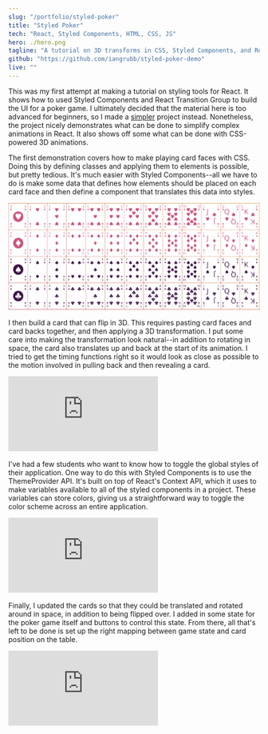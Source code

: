 ```yaml
---
slug: "/portfolio/styled-poker"
title: "Styled Poker"
tech: "React, Styled Components, HTML, CSS, JS"
hero: ./hero.png
tagline: "A tutorial on 3D transforms in CSS, Styled Components, and React Transition Group."
github: "https://github.com/iangrubb/styled-poker-demo"
live: ""
---
```


This was my first attempt at making a tutorial on styling tools for React. It shows how to used Styled Components and React Transition Group to build the UI for a poker game. I ultimately decided that the material here is too advanced for beginners, so I made a [simpler](/projects/pokemon-team-builder) project instead. Nonetheless, the project nicely demonstrates what can be done to simplify complex animations in React. It also shows off some what can be done with CSS-powered 3D animations.

The first demonstration covers how to make playing card faces with CSS. Doing this by defining classes and applying them to elements is possible, but pretty tedious. It's much easier with Styled Components--all we have to do is make some data that defines how elements should be placed on each card face and then define a component that translates this data into styles.

![Card Deck](card_deck.png)

I then build a card that can flip in 3D. This requires pasting card faces and card backs together, and then applying a 3D transformation. I put some care into making the transformation look natural--in addition to rotating in space, the card also translates up and back at the start of its animation. I tried to get the timing functions right so it would look as close as possible to the motion involved in pulling back and then revealing a card.

<iframe src="https://player.vimeo.com/video/450663778" title="Card Flip" vratio="60" frameborder="0" allow="autoplay; fullscreen" allowfullscreen></iframe>

I've had a few students who want to know how to toggle the global styles of their application. One way to do this with Styled Components is to use the ThemeProvider API. It's built on top of React's Context API, which it uses to make variables available to all of the styled components in a project. These variables can store colors, giving us a straightforward way to toggle the color scheme across an entire application.

<iframe src="https://player.vimeo.com/video/450681643" title="Theme Change" vratio="60" frameborder="0" allow="autoplay; fullscreen" allowfullscreen></iframe>


Finally, I updated the cards so that they could be translated and rotated around in space, in addition to being flipped over. I added in some state for the poker game itself and buttons to control this state. From there, all that's left to be done is set up the right mapping between game state and card position on the table.

<iframe src="https://player.vimeo.com/video/450686583" title="Poker Gameplay" vratio="56.5" frameborder="0" allow="autoplay; fullscreen" allowfullscreen></iframe>